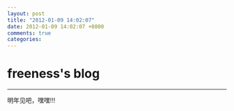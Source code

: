 ```yaml
---
layout: post
title: "2012-01-09 14:02:07"
date: 2012-01-09 14:02:07 +0800
comments: true
categories: 
---
```


# freeness's blog

----------

>
明年见吧，嘿嘿!!!